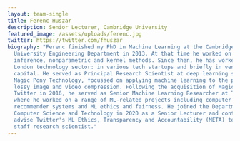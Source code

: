 ```yaml
---
layout: team-single
title: Ferenc Huszar
description: Senior Lecturer, Cambridge University
featured_image: /assets/uploads/ferenc.jpg
twitter: https://twitter.com/fhuszar
biography: "Ferenc finished my PhD in Machine Learning at the Cambridge
  University Engineering Department in 2013. At that time he worked on Bayesian
  inference, nonparametric and kernel methods. Since then, he has worked in the
  London technology sector: in various tech startups and briefly in venture
  capital. He served as Principal Research Scientist at deep learning startup
  Magic Pony Technology, focussed on applying machine learning to the problem of
  lossy image and video compression. Following the acquisition of Magic Pony by
  Twitter in 2016, he served as Senior Machine Learning Researcher at Twitter
  where he worked on a range of ML-related projects including computer vision,
  recommender systems and ML ethics and fairness. He joined the Department of
  Computer Science and Technology in 2020 as a Senior Lecturer and continues to
  advise Twitter's ML Ethics, Transparency and Accountability (META) team as a
  staff research scientist."
---
```

